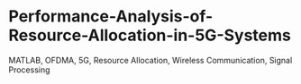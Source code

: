 # Performance-Analysis-of-Resource-Allocation-in-5G-Systems
MATLAB, OFDMA, 5G, Resource Allocation, Wireless Communication, Signal Processing

